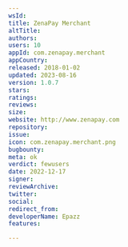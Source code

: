 ```yaml
---
wsId: 
title: ZenaPay Merchant
altTitle: 
authors: 
users: 10
appId: com.zenapay.merchant
appCountry: 
released: 2018-01-02
updated: 2023-08-16
version: 1.0.7
stars: 
ratings: 
reviews: 
size: 
website: http://www.zenapay.com
repository: 
issue: 
icon: com.zenapay.merchant.png
bugbounty: 
meta: ok
verdict: fewusers
date: 2022-12-17
signer: 
reviewArchive: 
twitter: 
social: 
redirect_from: 
developerName: Epazz
features: 

---
```


